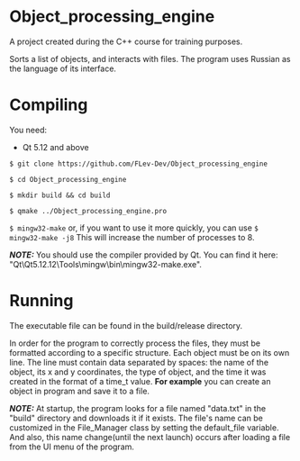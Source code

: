 # Object_processing_engine
A project created during the C++ course for training purposes.

Sorts a list of objects, and interacts with files.
The program uses Russian as the language of its interface.

# Compiling
You need: 
* Qt 5.12 and above
  
`$ git clone https://github.com/FLev-Dev/Object_processing_engine`

`$ cd Object_processing_engine`

`$ mkdir build && cd build`

`$ qmake ../Object_processing_engine.pro`

`$ mingw32-make` or, if you want to use it more quickly, you can use `$ mingw32-make -j8`
This will increase the number of processes to 8.

 ***NOTE:*** You should use the compiler provided by Qt. You can find it here: "Qt\Qt5.12.12\Tools\mingw\bin\mingw32-make.exe".

 # Running
The executable file can be found in the build/release directory.

In order for the program to correctly process the files, they must be formatted according to a specific structure. 
Each object must be on its own line. The line must contain data separated by spaces: the name of the object, its x and y coordinates, the type of object, and the time it was created in the format of a time_t value.
**For example** you can create an object in program and save it to a file.
 
***NOTE:*** At startup, the program looks for a file named "data.txt" in the "build" directory and downloads it if it exists. The file's name can be customized in the     File_Manager class by setting the default_file variable. And also, this name change(until the next launch) occurs after loading a file from the UI menu of the program.


